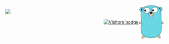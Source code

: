 <img align="right" width="80px" src="https://raw.githubusercontent.com/golang-samples/gopher-vector/master/gopher.svg" />

![](https://github-readme-stats.vercel.app/api/top-langs/?username=jameschung&hide_border=true&layout=compact&theme=dark)

<p align="right">
  <a href="https://badges.pufler.dev">
      <img src="https://badges.pufler.dev/visits/dubonzi/dubonzi" alt="Visitors badge" />
   </a>
</p>
